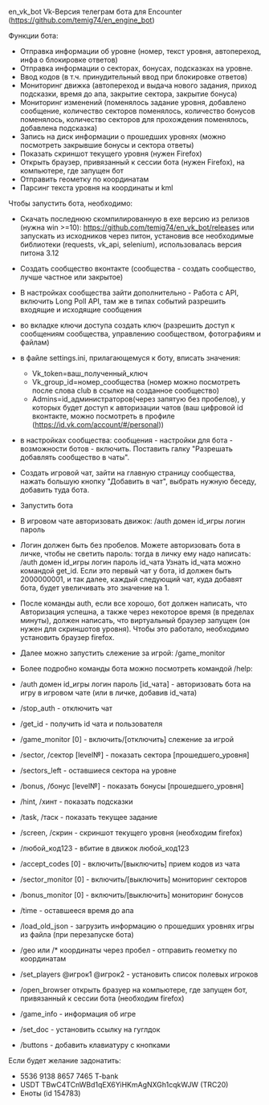 en_vk_bot
Vk-Версия телеграм бота для Encounter (https://github.com/temig74/en_engine_bot)


Функции бота:
- Отправка информации об уровне (номер, текст уровня, автопереход, инфа о блокировке ответов)
- Отправка информации о секторах, бонусах, подсказках на уровне.
- Ввод кодов (в т.ч. принудительный ввод при блокировке ответов)
- Мониторинг движка (автопереход и выдача нового задания, приход подсказки, время до апа, закрытие сектора, закрытие бонуса)
- Мониторинг изменений (поменялось задание уровня, добавлено сообщение, количество секторов поменялось, количество бонусов поменялось, количество секторов для прохождения поменялось, добавлена подсказка)
- Запись на диск информации о прошедших уровнях (можно посмотреть закрывшие бонусы и сектора ответы)
- Показать скриншот текущего уровня (нужен Firefox)
- Открыть браузер, привязанный к сессии бота (нужен Firefox), на компьютере, где запущен бот
- Отправить геометку по координатам
- Парсинг текста уровня на координаты и kml

Чтобы запустить бота, необходимо:
- Скачать последнюю скомпилированную в exe версию из релизов (нужна win >=10): https://github.com/temig74/en_vk_bot/releases или запускать из исходников через питон, установив все необходимые библиотеки (requests, vk_api, selenium), использовалась версия питона 3.12
- Создать сообщество вконтакте (сообщества - создать сообщество, лучше частное или закрытое)
- В настройках сообщества зайти дополнительно - Работа с API, включить Long Poll API, там же в типах событий разрешить входящие и исходящие сообщения
- во вкладке ключи доступа создать ключ (разрешить доступ к сообщениям сообщества, управлению сообществом, фотографиям и файлам)
- в файле settings.ini, прилагающемуся к боту, вписать значения:
  - Vk_token=ваш_полученный_ключ
  - Vk_group_id=номер_сообщества (номер можно посмотреть после слова club в ссылке на созданное сообщество)
  - Admins=id_администраторов(через запятую без пробелов), у которых будет доступ к авторизации чатов (ваш цифровой id вконтакте, можно посмотреть в профиле (https://id.vk.com/account/#/personal))
- в настройках сообщества: сообщения - настройки для бота - возможности ботов - включить. Поставить галку "Разрешать добавлять сообщество в чаты".
- Создать игровой чат, зайти на главную страницу сообщества, нажать большую кнопку  "Добавить в чат", выбрать нужную беседу, добавить туда бота.
- Запустить бота
- В игровом чате авторизовать движок: /auth домен id_игры логин пароль
- Логин должен быть без пробелов. Можете авторизовать бота в личке, чтобы не светить пароль: тогда в личку ему надо написать: /auth домен id_игры логин пароль id_чата
Узнать id_чата можно командой get_id. Если это первый чат у бота, id должен быть 2000000001, и так далее, каждый следующий чат, куда добавят бота, будет увеличивать это значение на 1.
- После команды auth, если все хорошо, бот должен написать, что Авторизация успешна, а также через некоторое время (в пределах минуты), должен написать, что виртуальный браузер запущен (он нужен для скриншотов уровня). Чтобы это работало, необходимо установить браузер firefox.
- Далее можно запустить слежение за игрой: /game_monitor
- Более подробно команды бота можно посмотреть командой /help:

- /auth домен id_игры логин пароль [id_чата] - авторизовать бота на игру в игровом чате (или в личке, добавив id_чата)
- /stop_auth - отключить чат
- /get_id - получить id чата и пользователя
- /game_monitor [0] - включить/[отключить] слежение за игрой
- /sector, /сектор [level№] - показать сектора [прошедшего_уровня]
- /sectors_left - оставшиеся сектора на уровне
- /bonus, /бонус [level№] - показать бонусы [прошедшего_уровня]
- /hint, /хинт - показать подсказки
- /task, /таск - показать текущее задание
- /screen, /скрин - скриншот текущего уровня (необходим firefox)
- /любой_код123 - вбитие в движок любой_код123
- /accept_codes [0] - включить/[выключить] прием кодов из чата
- /sector_monitor [0] - включить/[выключить] мониторинг секторов
- /bonus_monitor [0] - включить/[выключить] мониторинг бонусов
- /time - оставшееся время до апа
- /load_old_json - загрузить информацию о прошедших уровнях игры из файла (при перезапуске бота)
- /geo или /* координаты через пробел - отправить геометку по координатам
- /set_players @игрок1 @игрок2 - установить список полевых игроков
- /open_browser открыть бразуер на компьютере, где запущен бот, привязанный к сессии бота (необходим firefox)
- /game_info - информация об игре
- /set_doc - установить ссылку на гуглдок
- /buttons - добавить клавиатуру с кнопками


Если будет желание задонатить:
- 5536 9138 8657 7465 T-bank
- USDT TBwC4TCnWBd1qEX6YiHKmAgNXGh1cqkWJW (TRC20)
- Еноты (id 154783)
